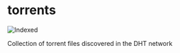 torrents 
========
![Indexed](https://img.shields.io/badge/indexed-149511-blue)

Collection of torrent files discovered in the DHT network
